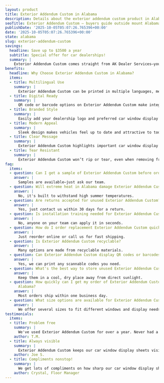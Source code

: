 ```yaml
---
layout: product
title: Exterior Addendum Custom in Alabama
description: Details about the exterior addendum custom product in Alabama.
seoTitle: Exterior Addendum Custom — buyers guide outside mount Alabama
publishDate: '2025-10-05T05:07:26.765396+00:00'
date: '2025-10-05T05:07:26.765396+00:00'
state: alabama
slug: exterior-addendum-custom
savings:
  headline: Save up to $3500 a year
  subtitle: Special offer for car dealerships!
  summary: |
    Exterior Addendum Custom comes straight from AK Dealer Services—your go-to for dependable pricing and great quality for dealerships in Alabama. With every order, you get unbeatable value and genuine savings you'll see on your bottom line.
benefits:
  headline: Why Choose Exterior Addendum Custom in Alabama?
  items:
  - title: Multilingual Use
    summary: |
      Exterior Addendum Custom can be printed in multiple languages, meeting the needs of diverse customers. Serve a wider audience without extra work.
  - title: Digital Ready
    summary: |
      QR code or barcode options on Exterior Addendum Custom make integrating with digital inventory easy. Your sales process gets a digital boost with every application.
  - title: Branded Style
    summary: |
      Easily add your dealership logo and preferred car window display sheets style to Exterior Addendum Custom for a seamless branded experience. This strengthens your brand recognition with every sale.
  - title: Modern Appeal
    summary: |
      Sleek design makes vehicles feel up to date and attractive to today’s customers. Modern presentation helps drive more interest on your lot.
  - title: Clear Message
    summary: |
      Exterior Addendum Custom highlights important car window display sheets, so buyers feel respected and informed. Good communication keeps customers happy.
  - title: Tear Resistant
    summary: |
      Exterior Addendum Custom won’t rip or tear, even when removing from older vehicles. Your staff can count on durability every time.
faq:
  items:
  - question: Can I get a sample of Exterior Addendum Custom before ordering?
    answer: |
      Samples are available—just ask our team.
  - question: Will extreme heat in Alabama damage Exterior Addendum Custom?
    answer: |
      No, it's built to withstand high summer temperatures.
  - question: Are returns accepted for unused Exterior Addendum Custom?
    answer: |
      Yes, just contact us within 30 days for a return.
  - question: Is installation training needed for Exterior Addendum Custom?
    answer: |
      No, anyone on your team can apply it in seconds.
  - question: How do I order replacement Exterior Addendum Custom quickly?
    answer: |
      Just reorder online or call us for fast shipping.
  - question: Is Exterior Addendum Custom recyclable?
    answer: |
      Many options are made from recyclable materials.
  - question: Can Exterior Addendum Custom display QR codes or barcodes?
    answer: |
      Yes, we can print any scannable codes you need.
  - question: What's the best way to store unused Exterior Addendum Custom?
    answer: |
      Keep them in a cool, dry place away from direct sunlight.
  - question: How quickly can I get my order of Exterior Addendum Custom shipped to
      Alabama?
    answer: |
      Most orders ship within one business day.
  - question: What size options are available for Exterior Addendum Custom?
    answer: |
      We offer several sizes to fit different windows and display needs.
testimonials:
  items:
  - title: Problem free
    summary: |
      We've used Exterior Addendum Custom for over a year. Never had a problem.
    author: T.M.
  - title: Always visible
    summary: |
      Exterior Addendum Custom keeps our car window display sheets visible for buyers. Never had a complaint.
    author: Joe S.
  - title: Compliments nonstop!
    summary: |
      We get lots of compliments on how sharp our car window display sheets looks.
    author: Crystal, Floor Manager
---
```


<!-- Generated page for Exterior Addendum Custom in Alabama -->
